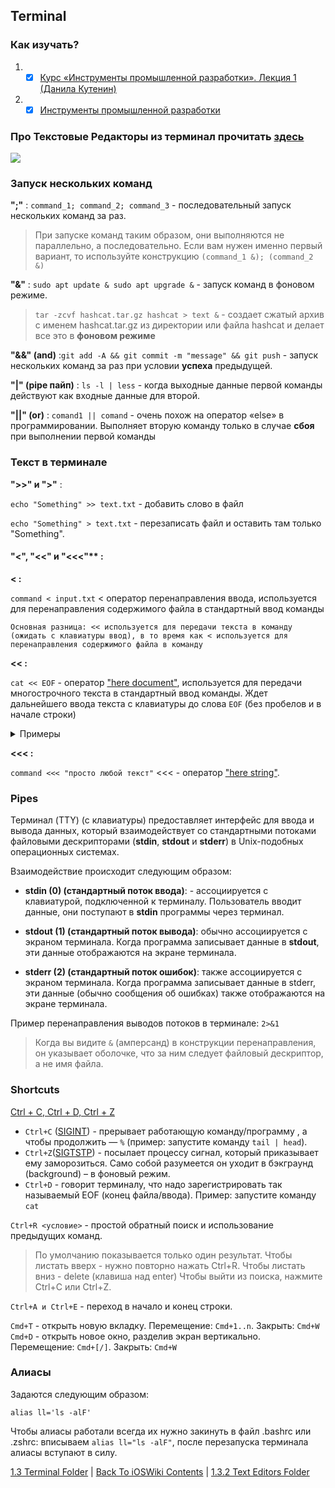 ## Terminal

### Как изучать?

1. - [x] [Курс «Инструменты промышленной разработки». Лекция 1 (Данила Кутенин)](https://www.youtube.com/watch?v=LGFMbSNEY20&t=3060s&ab_channel=ANDROIDHELPER%5BUNITY3Dandmore%5DANDROIDHELPER%5BUNITY3Dandmore%5D)
2. - [x] [Инструменты промышленной разработки](https://github.com/danlark1/hse_missing_cs_education)

### Про Текстовые Редакторы из терминал прочитать [здесь](https://github.com/danlark1/hse_missing_cs_education/tree/master/text_editors)


![](https://journaldev.nyc3.cdn.digitaloceanspaces.com/2020/01/Top_50_Linux_Commands-1.png)


### Запуск нескольких команд 

**";"** : `command_1; command_2; command_3` - последовательный запуск нескольких команд за раз. 

> При запуске команд таким образом, они выполняются не параллельно, а последовательно. 
> Если вам нужен именно первый вариант, то используйте конструкцию `(command_1 &); (command_2 &)`



**"&"** : `sudo apt update & sudo apt upgrade &` - запуск команд в фоновом режиме.

> `tar -zcvf hashcat.tar.gz hashcat > text &` - cоздает сжатый архив с именем hashcat.tar.gz из директории или файла hashcat и делает все это в **фоновом режиме**

**"&&" (and)** :`git add -A && git commit -m "message" && git push` - запуск нескольких команд за раз при условии **успеха** предыдущей.



**"|" (pipe пайп)** : `ls -l | less` - когда выходные данные первой команды действуют как входные данные для второй.

**"||" (or)** : `comand1 || comand` - очень похож на оператор «else» в программировании. Выполняет вторую команду только в случае **сбоя** при выполнении первой команды


### Текст в терминале

**">>" и ">"** : 

`echo "Something" >> text.txt` - добавить слово в файл

`echo "Something" > text.txt` - перезаписать файл и оставить там только "Something".



#### "<", "<<" и "<<<"** : 

**< :**

`command < input.txt` < оператор перенаправления ввода, используется для перенаправления содержимого файла в стандартный ввод команды

    Основная разница: << используется для передачи текста в команду (ожидать с клавиатуры ввод), в то время как < используется для перенаправления содержимого файла в команду

**<< :**

`cat << EOF` - оператор ["here document"](https://joshuatz.com/posts/2023/shell-heredocs-productive-fun-bash-and-beyond/), используется для передачи многострочного текста в стандартный ввод команды. Ждет дальнейшего ввода текста с клавиатуры до слова `EOF` (без пробелов и в начале строки)

<details><summary>Примеры</summary>
<p>

Расширять какие-либо переменные внутри:

```bash
$ FOO="bar"

$ cat << \EOT > foobar.txt
echo "$FOO"
EOT

Вывод: echo $FOO

$ FOO="bar"

$ cat << EOT > foobar.txt
echo "$FOO"
EOT

Вывод: echo "bar"
```



</p>
</details>

**<<< :**

`command <<< "просто любой текст"` <<< - оператор ["here string"](https://www.baeldung.com/linux/heredoc-herestring#here-string).


### Pipes

Терминал (TTY) (с клавиатуры) предоставляет интерфейс для ввода и вывода данных, который взаимодействует со стандартными потоками файловыми дескрипторами (**stdin**, **stdout** и **stderr**) в Unix-подобных операционных системах. 

Взаимодействие происходит следующим образом:

* **stdin (0) (cтандартный поток ввода)**: - ассоциируется с клавиатурой, подключенной к терминалу. Пользователь вводит данные, они поступают в **stdin** программы через терминал.

* **stdout (1) (стандартный поток вывода)**: обычно ассоциируется с экраном терминала. Когда программа записывает данные в **stdout**, эти данные отображаются на экране терминала.

* **stderr (2) (cтандартный поток ошибок)**: также ассоциируется с экраном терминала. Когда программа записывает данные в stderr, эти данные (обычно сообщения об ошибках) также отображаются на экране терминала.

Пример перенаправления выводов потоков в терминале: `2>&1`

> Когда вы видите `&` (амперсанд) в конструкции перенаправления, он указывает оболочке, что за ним следует файловый дескриптор, а не имя файла.

### Shortcuts

[Ctrl + C, Ctrl + D, Ctrl + Z](https://younglinux.info/bash/ctrl-c)

* `Ctrl+C` ([SIGINT](/2%20ComputerScience/2.0%20Linux/2.0.3%20Process.md)) - прерывает работающую команду/программу , а чтобы продолжить — `%` (пример: запустите команду `tail | head`). 
* `Ctrl+Z`([SIGTSTP](/2%20ComputerScience/2.0%20Linux/2.0.3%20Process.md)) - посылает процессу сигнал, который приказывает ему заморозиться. Само собой разумеется он уходит в бэкграунд (background) – в фоновый режим.
* `Ctrl+D` - говорит терминалу, что надо зарегистрировать так называемый EOF (конец файла/ввода). Пример: запустите команду `cat`


`Ctrl+R <условие>` - простой обратный поиск и использование предыдущих команд.

> По умолчанию показывается только один результат. 
Чтобы листать вверх - нужно повторно нажать Ctrl+R. Чтобы листать вниз - delete (клавиша над enter)
Чтобы выйти из поиска, нажмите Ctrl+C или Ctrl+Z.

`Ctrl+A и Ctrl+E` - переход в начало и конец строки.

`Cmd+T` - открыть новую вкладку. Перемещение: `Cmd+1..n`. Закрыть: `Cmd+W`
`Cmd+D` - открыть новое окно, разделив экран вертикально. Перемещение: `Cmd+[/]`. Закрыть: `Cmd+W`

### Алиасы

Задаются следующим образом: 

`alias ll='ls -alF'`

Чтобы алиасы работали всегда их нужно закинуть в файл .bashrc или .zshrc: вписываем `alias ll="ls -alF"`, после перезапуска терминала алиасы вступают в силу. 

[1.3 Terminal Folder](/1%20Common/1.3%20Terminal/) | [Back To iOSWiki Contents](https://github.com/eldaroid/iOSWiki) |  [1.3.2 Text Editors Folder](./1.3.2%20TextEditors/)

